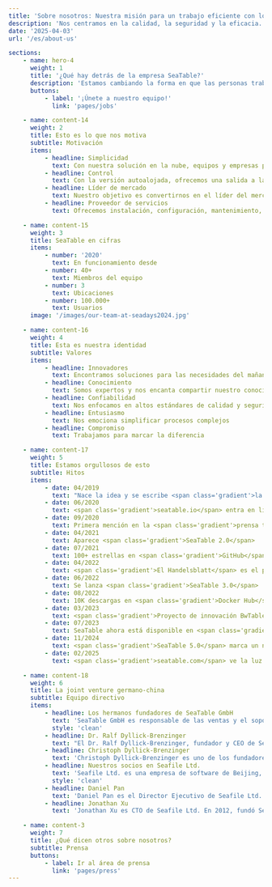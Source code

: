 ```yaml
---
title: 'Sobre nosotros: Nuestra misión para un trabajo eficiente con los datos | SeaTable'
description: 'Nos centramos en la calidad, la seguridad y la eficacia. Conozca a nuestro equipo y nuestra misión de convertirnos en líderes del mercado europeo.'
date: '2025-04-03'
url: '/es/about-us'

sections:
    - name: hero-4
      weight: 1
      title: '¿Qué hay detrás de la empresa SeaTable?'
      description: 'Estamos cambiando la forma en que las personas trabajarán con datos en el futuro.'
      buttons:
          - label: '¡Únete a nuestro equipo!'
            link: 'pages/jobs'

    - name: content-14
      weight: 2
      title: Esto es lo que nos motiva
      subtitle: Motivación
      items:
          - headline: Simplicidad
            text: Con nuestra solución en la nube, equipos y empresas pueden organizar sus datos e información más eficientemente en minutos y sin conocimientos técnicos
          - headline: Control
            text: Con la versión autoalojada, ofrecemos una salida a la dependencia. Toma el control total de tus datos y procesos.
          - headline: Líder de mercado
            text: Nuestro objetivo es convertirnos en el líder del mercado europeo en soluciones low-code. Trabajamos cada día para lograrlo.
          - headline: Proveedor de servicios
            text: Ofrecemos instalación, configuración, mantenimiento, formación y operación para empresas de todos los tamaños.

    - name: content-15
      weight: 3
      title: SeaTable en cifras
      items:
          - number: '2020'
            text: En funcionamiento desde
          - number: 40+
            text: Miembros del equipo
          - number: 3
            text: Ubicaciones
          - number: 100.000+
            text: Usuarios
      image: '/images/our-team-at-seadays2024.jpg'

    - name: content-16
      weight: 4
      title: Esta es nuestra identidad
      subtitle: Valores
      items:
          - headline: Innovadores
            text: Encontramos soluciones para las necesidades del mañana
          - headline: Conocimiento
            text: Somos expertos y nos encanta compartir nuestro conocimiento
          - headline: Confiabilidad
            text: Nos enfocamos en altos estándares de calidad y seguridad de datos
          - headline: Entusiasmo
            text: Nos emociona simplificar procesos complejos
          - headline: Compromiso
            text: Trabajamos para marcar la diferencia

    - name: content-17
      weight: 5
      title: Estamos orgullosos de esto
      subtitle: Hitos
      items:
          - date: 04/2019
            text: "Nace la idea y se escribe <span class='gradient'>la primera línea de código fuente</span>"
          - date: 06/2020
            text: <span class='gradient'>seatable.io</span> entra en línea
          - date: 09/2020
            text: Primera mención en la <span class='gradient'>prensa tecnológica alemana</span>
          - date: 04/2021
            text: Aparece <span class='gradient'>SeaTable 2.0</span>
          - date: 07/2021
            text: 100+ estrellas en <span class='gradient'>GitHub</span>
          - date: 04/2022
            text: <span class='gradient'>El Handelsblatt</span> es el primer periódico nacional alemán en informar sobre SeaTable
          - date: 06/2022
            text: Se lanza <span class='gradient'>SeaTable 3.0</span>
          - date: 08/2022
            text: 10K descargas en <span class='gradient'>Docker Hub</span>
          - date: 03/2023
            text: <span class='gradient'>Proyecto de innovación BwTable</span> con las fuerzas armadas alemanas
          - date: 07/2023
            text: SeaTable ahora está disponible en <span class='gradient'>6 idiomas diferentes</span>
          - date: 11/2024
            text: <span class='gradient'>SeaTable 5.0</span> marca un nuevo hito en el mundo no-code
          - date: 02/2025
            text: <span class='gradient'>seatable.com</span> ve la luz

    - name: content-18
      weight: 6
      title: La joint venture germano-china
      subtitle: Equipo directivo
      items:
          - headline: Los hermanos fundadores de SeaTable GmbH
            text: 'SeaTable GmbH es responsable de las ventas y el soporte de SeaTable, así como de la operación de SeaTable Cloud.<br/><br/> SeaTable GmbH fue fundada en julio de 2020 por los hermanos Dr. Ralf Dyllick-Brenzinger y Christoph Dyllick-Brenzinger. También son los directores generales de la empresa.'
            style: 'clean'
          - headline: Dr. Ralf Dyllick-Brenzinger
            text: "El Dr. Ralf Dyllick-Brenzinger, fundador y CEO de SeaTable, es un ex consultor de gestión del Boston Consulting Group. Su enfoque de consultoría fue en finanzas, lo que lo llevó a proyectos en los Emiratos Árabes Unidos. En 2014, fundó datamate GmbH & Co. KG junto con su hermano Christoph para distribuir tanto sistemas de servidores de código abierto como la solución de nube privada Seafile Server.<br/><br/>Ralf estudió administración de empresas en la Universidad de St. Gallen y recibió su doctorado de la École Polytechnique Fédérale de Lausanne (EPFL) por su tesis titulada 'Formación de estrategias energéticas en Oriente Medio y África del Norte'."
          - headline: Christoph Dyllick-Brenzinger
            text: 'Christoph Dyllick-Brenzinger es uno de los fundadores y Director de Producto de SeaTable. Después de varios años como consultor de gestión en el entorno SAP para grandes corporaciones europeas, fundó la empresa conjunta datamate GmbH & Co. KG.<br/><br/>Christoph estudió economía en la Universidad de Mannheim y ha sido un entusiasta desarrollador de software desde su juventud. En 2000, con solo 17 años (y como el participante más joven del campo), ganó el título de Campeón Europeo de Mensajeros en Bicicleta por equipos.'
          - headline: Nuestros socios en Seafile Ltd.
            text: 'Seafile Ltd. es una empresa de software de Beijing, China. Seafile Ltd. ha estado desarrollando la aplicación low-code SeaTable desde 2019. Seafile Ltd. fue fundada por Daniel Pan y Jonathan Xu en 2012 para comercializar el software desarrollado internamente Seafile Server.<br/><br/>Seafile Server es una solución empresarial de sincronización y compartición de archivos que es particularmente popular en el sector universitario y de investigación europeo. Seafile Server está disponible en dos ediciones. La Edición Comunitaria de Seafile Server es de código abierto; la Edición Profesional de Seafile Server se distribuye bajo una licencia propietaria.<br/><br/>Seafile Ltd. posee el 50 por ciento de las acciones de SeaTable GmbH. No participa directa ni indirectamente en la gestión.'
            style: 'clean'
          - headline: Daniel Pan
            text: 'Daniel Pan es el Director Ejecutivo de Seafile Ltd. Solo dos años después de terminar sus estudios, fundó Seafile Ltd junto con Jonathan Xu. Durante sus estudios, los dos futuros fundadores ya habían comenzado a desarrollar su propia solución de sincronización de archivos.<br/><br/>Daniel es egresado de la Universidad Tsinghua en Beijing, China.'
          - headline: Jonathan Xu
            text: 'Jonathan Xu es CTO de Seafile Ltd. En 2012, fundó Seafile Ltd. junto con Daniel Pan para seguir desarrollando y comercializando el software de sincronización de archivos Seafile, en el que los dos habían estado trabajando juntos desde sus días universitarios.<br/><br/>Jonathan es egresado de la Universidad Tsinghua en Beijing, China.'

    - name: content-3
      weight: 7
      title: ¿Qué dicen otros sobre nosotros?
      subtitle: Prensa
      buttons:
          - label: Ir al área de prensa
            link: 'pages/press'
---
```

